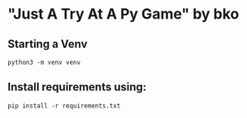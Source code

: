 # "Just A Try At A Py Game" by bko

## Starting a Venv
`python3 -m venv venv`

## Install requirements using:
`pip install -r requirements.txt`